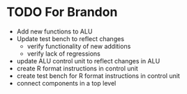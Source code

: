 # TODO For Brandon

- Add new functions to ALU
- Update test bench to reflect changes
    - verify functionality of new additions
    - verify lack of regressions
- update ALU control unit to reflect changes in ALU
- create R format instructions in control unit
- create test bench for R format instructions in control unit 
- connect components in a top level 
